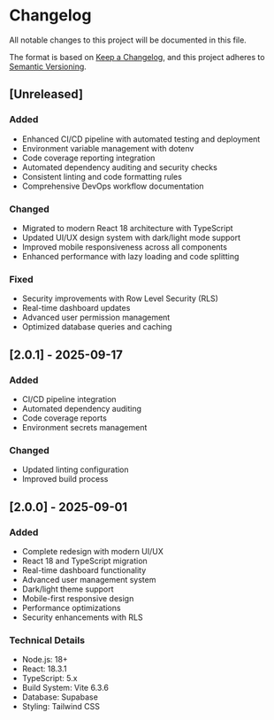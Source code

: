 # Changelog

All notable changes to this project will be documented in this file.

The format is based on [Keep a Changelog](https://keepachangelog.com/en/1.0.0/),
and this project adheres to [Semantic Versioning](https://semver.org/spec/v2.0.0.html).

## [Unreleased]

### Added

- Enhanced CI/CD pipeline with automated testing and deployment
- Environment variable management with dotenv
- Code coverage reporting integration
- Automated dependency auditing and security checks
- Consistent linting and code formatting rules
- Comprehensive DevOps workflow documentation

### Changed

- Migrated to modern React 18 architecture with TypeScript
- Updated UI/UX design system with dark/light mode support
- Improved mobile responsiveness across all components
- Enhanced performance with lazy loading and code splitting

### Fixed

- Security improvements with Row Level Security (RLS)
- Real-time dashboard updates
- Advanced user permission management
- Optimized database queries and caching

## [2.0.1] - 2025-09-17

### Added

- CI/CD pipeline integration
- Automated dependency auditing
- Code coverage reports
- Environment secrets management

### Changed

- Updated linting configuration
- Improved build process

## [2.0.0] - 2025-09-01

### Added

- Complete redesign with modern UI/UX
- React 18 and TypeScript migration
- Real-time dashboard functionality
- Advanced user management system
- Dark/light theme support
- Mobile-first responsive design
- Performance optimizations
- Security enhancements with RLS

### Technical Details

- Node.js: 18+
- React: 18.3.1
- TypeScript: 5.x
- Build System: Vite 6.3.6
- Database: Supabase
- Styling: Tailwind CSS
